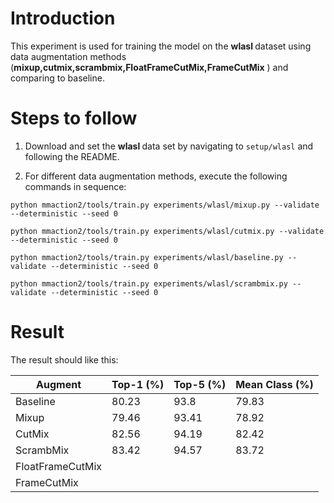# Introduction

This experiment is used for training the model on the <strong> wlasl </strong> dataset using data augmentation methods (**mixup,cutmix,scrambmix,FloatFrameCutMix,FrameCutMix** ) and comparing to baseline. 
# Steps to follow

1. Download and set the  <strong> wlasl </strong> data set by navigating to ```setup/wlasl``` and following the README.

2. For different data augmentation methods, execute the following commands in sequence:

```
python mmaction2/tools/train.py experiments/wlasl/mixup.py --validate --deterministic --seed 0
```
```
python mmaction2/tools/train.py experiments/wlasl/cutmix.py --validate --deterministic --seed 0
```
```
python mmaction2/tools/train.py experiments/wlasl/baseline.py --validate --deterministic --seed 0
```
```
python mmaction2/tools/train.py experiments/wlasl/scrambmix.py --validate --deterministic --seed 0
```

# Result
The result should like this:

| Augment              | Top-1 (%) | Top-5 (%) | Mean Class (%) |
|--------------------|-----------|-----------|----------------|
| Baseline           | 80.23     | 93.8      | 79.83          |
| Mixup              | 79.46     | 93.41     | 78.92          |
| CutMix             | 82.56     | 94.19     | 82.42          |
| ScrambMix          | 83.42     | 94.57     | 83.72          |
| FloatFrameCutMix   |           |           |                |
| FrameCutMix        |           |           |                |
